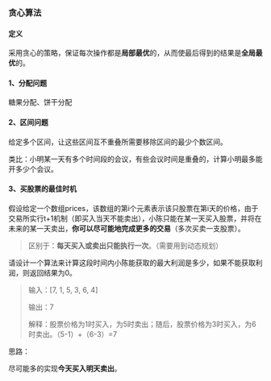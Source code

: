 ### 贪心算法

#### 定义

采用贪心的策略，保证每次操作都是**局部最优**的，从而使最后得到的结果是**全局最优**的。

#### 1、分配问题

糖果分配、饼干分配

#### 2、区间问题

给定多个区间，让这些区间互不重叠所需要移除区间的最少个数区间。

类比：小明某一天有多个时间段的会议，有些会议时间是重叠的，计算小明最多能开多少个会议。

#### 3、买股票的最佳时机

假设给定一个数组prices，该数组的第i个元素表示该只股票在第i天的价格，由于交易所实行t+1机制（即买入当天不能卖出），小陈只能在某一天买入股票，并将在未来的某一天卖出，**你可以尽可能地完成更多的交易**（多次买卖一支股票）。

> 区别于：**每天买入或卖出只能执行一次**。（需要用到动态规划）

请设计一个算法来计算这段时间内小陈能获取的最大利润是多少，如果不能获取利润，则返回结果为0。

> 输入：[7, 1, 5, 3, 6, 4]
>
> 输出：7
>
> 解释：股票价格为1时买入，为5时卖出；随后，股票价格为3时买入，为6时卖出。（5-1）+（6-3）=7

思路：

尽可能多的实现**今天买入明天卖出**。